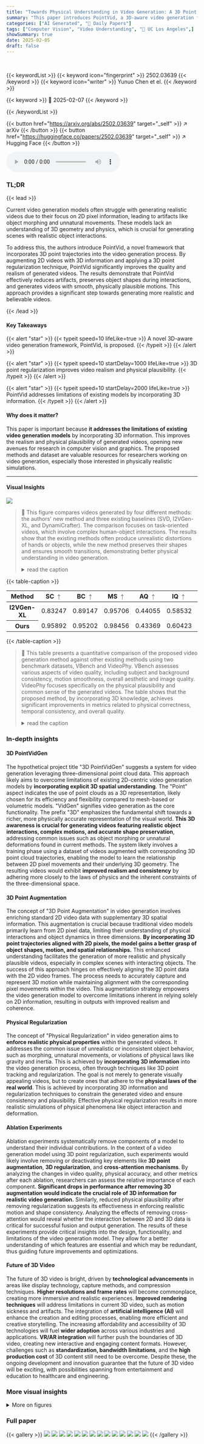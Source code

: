 ```yaml
---
title: "Towards Physical Understanding in Video Generation: A 3D Point Regularization Approach"
summary: "This paper introduces PointVid, a 3D-aware video generation framework using 3D point regularization to enhance video realism and address common issues like object morphing."
categories: ["AI Generated", "🤗 Daily Papers"]
tags: ["Computer Vision", "Video Understanding", "🏢 UC Los Angeles",]
showSummary: true
date: 2025-02-05
draft: false
---
```


<br>

{{< keywordList >}}
{{< keyword icon="fingerprint" >}} 2502.03639 {{< /keyword >}}
{{< keyword icon="writer" >}} Yunuo Chen et el. {{< /keyword >}}
 
{{< keyword >}} 🤗 2025-02-07 {{< /keyword >}}
 
{{< /keywordList >}}

{{< button href="https://arxiv.org/abs/2502.03639" target="_self" >}}
↗ arXiv
{{< /button >}}
{{< button href="https://huggingface.co/papers/2502.03639" target="_self" >}}
↗ Hugging Face
{{< /button >}}



<audio controls>
    <source src="https://ai-paper-reviewer.com/2502.03639/podcast.wav" type="audio/wav">
    Your browser does not support the audio element.
</audio>


### TL;DR


{{< lead >}}

Current video generation models often struggle with generating realistic videos due to their focus on 2D pixel information, leading to artifacts like object morphing and unnatural movements. These models lack an understanding of 3D geometry and physics, which is crucial for generating scenes with realistic object interactions. 

To address this, the authors introduce PointVid, a novel framework that incorporates 3D point trajectories into the video generation process. By augmenting 2D videos with 3D information and applying a 3D point regularization technique, PointVid significantly improves the quality and realism of generated videos. The results demonstrate that PointVid effectively reduces artifacts, preserves object shapes during interactions, and generates videos with smooth, physically plausible motions. This approach provides a significant step towards generating more realistic and believable videos.

{{< /lead >}}


#### Key Takeaways

{{< alert "star" >}}
{{< typeit speed=10 lifeLike=true >}} A novel 3D-aware video generation framework, PointVid, is proposed. {{< /typeit >}}
{{< /alert >}}

{{< alert "star" >}}
{{< typeit speed=10 startDelay=1000 lifeLike=true >}} 3D point regularization improves video realism and physical plausibility. {{< /typeit >}}
{{< /alert >}}

{{< alert "star" >}}
{{< typeit speed=10 startDelay=2000 lifeLike=true >}} PointVid addresses limitations of existing models by incorporating 3D information. {{< /typeit >}}
{{< /alert >}}

#### Why does it matter?
This paper is important because **it addresses the limitations of existing video generation models** by incorporating 3D information. This improves the realism and physical plausibility of generated videos, opening new avenues for research in computer vision and graphics. The proposed methods and dataset are valuable resources for researchers working on video generation, especially those interested in physically realistic simulations.

------
#### Visual Insights



![](https://arxiv.org/html/2502.03639/x2.png)

> 🔼 This figure compares videos generated by four different methods: the authors' new method and three existing baselines (SVD, I2VGen-XL, and DynamiCrafter).  The comparison focuses on task-oriented videos, which involve complex human-object interactions.  The results show that the existing methods often produce unrealistic distortions of hands or objects, while the new method preserves their shapes and ensures smooth transitions, demonstrating better physical understanding in video generation.
> <details>
> <summary>read the caption</summary>
> Figure 1: Comparison on Task-Oriented Videos. We present videos generated by different baselines (SVD [6], I2VGen-XL [41], and DynamiCrafter [37]) and compare them with our method. We use the same input conditions for all methods (except that SVD is conditioned only on the image). It can be observed that existing baselines often exhibit severe distortions of hands or objects during human hand-object interactions. In contrast, our method preserves the shapes of both the hand and object during such interactions and ensures smooth transitions throughout the video.
> </details>





{{< table-caption >}}
<table class="ltx_tabular ltx_centering ltx_guessed_headers ltx_align_middle" id="S3.T1.6">
<thead class="ltx_thead">
<tr class="ltx_tr" id="S3.T1.6.6">
<th class="ltx_td ltx_align_left ltx_th ltx_th_column ltx_th_row ltx_border_tt" id="S3.T1.6.6.7">Method</th>
<th class="ltx_td ltx_align_center ltx_th ltx_th_column ltx_border_tt" id="S3.T1.1.1.1">SC <math alttext="\uparrow" class="ltx_Math" display="inline" id="S3.T1.1.1.1.m1.1"><semantics id="S3.T1.1.1.1.m1.1a"><mo id="S3.T1.1.1.1.m1.1.1" stretchy="false" xref="S3.T1.1.1.1.m1.1.1.cmml">↑</mo><annotation-xml encoding="MathML-Content" id="S3.T1.1.1.1.m1.1b"><ci id="S3.T1.1.1.1.m1.1.1.cmml" xref="S3.T1.1.1.1.m1.1.1">↑</ci></annotation-xml><annotation encoding="application/x-tex" id="S3.T1.1.1.1.m1.1c">\uparrow</annotation><annotation encoding="application/x-llamapun" id="S3.T1.1.1.1.m1.1d">↑</annotation></semantics></math>
</th>
<th class="ltx_td ltx_align_center ltx_th ltx_th_column ltx_border_tt" id="S3.T1.2.2.2">BC <math alttext="\uparrow" class="ltx_Math" display="inline" id="S3.T1.2.2.2.m1.1"><semantics id="S3.T1.2.2.2.m1.1a"><mo id="S3.T1.2.2.2.m1.1.1" stretchy="false" xref="S3.T1.2.2.2.m1.1.1.cmml">↑</mo><annotation-xml encoding="MathML-Content" id="S3.T1.2.2.2.m1.1b"><ci id="S3.T1.2.2.2.m1.1.1.cmml" xref="S3.T1.2.2.2.m1.1.1">↑</ci></annotation-xml><annotation encoding="application/x-tex" id="S3.T1.2.2.2.m1.1c">\uparrow</annotation><annotation encoding="application/x-llamapun" id="S3.T1.2.2.2.m1.1d">↑</annotation></semantics></math>
</th>
<th class="ltx_td ltx_align_center ltx_th ltx_th_column ltx_border_tt" id="S3.T1.3.3.3">MS <math alttext="\uparrow" class="ltx_Math" display="inline" id="S3.T1.3.3.3.m1.1"><semantics id="S3.T1.3.3.3.m1.1a"><mo id="S3.T1.3.3.3.m1.1.1" stretchy="false" xref="S3.T1.3.3.3.m1.1.1.cmml">↑</mo><annotation-xml encoding="MathML-Content" id="S3.T1.3.3.3.m1.1b"><ci id="S3.T1.3.3.3.m1.1.1.cmml" xref="S3.T1.3.3.3.m1.1.1">↑</ci></annotation-xml><annotation encoding="application/x-tex" id="S3.T1.3.3.3.m1.1c">\uparrow</annotation><annotation encoding="application/x-llamapun" id="S3.T1.3.3.3.m1.1d">↑</annotation></semantics></math>
</th>
<th class="ltx_td ltx_align_center ltx_th ltx_th_column ltx_border_tt" id="S3.T1.4.4.4">AQ <math alttext="\uparrow" class="ltx_Math" display="inline" id="S3.T1.4.4.4.m1.1"><semantics id="S3.T1.4.4.4.m1.1a"><mo id="S3.T1.4.4.4.m1.1.1" stretchy="false" xref="S3.T1.4.4.4.m1.1.1.cmml">↑</mo><annotation-xml encoding="MathML-Content" id="S3.T1.4.4.4.m1.1b"><ci id="S3.T1.4.4.4.m1.1.1.cmml" xref="S3.T1.4.4.4.m1.1.1">↑</ci></annotation-xml><annotation encoding="application/x-tex" id="S3.T1.4.4.4.m1.1c">\uparrow</annotation><annotation encoding="application/x-llamapun" id="S3.T1.4.4.4.m1.1d">↑</annotation></semantics></math>
</th>
<th class="ltx_td ltx_align_center ltx_th ltx_th_column ltx_border_tt" id="S3.T1.5.5.5">IQ <math alttext="\uparrow" class="ltx_Math" display="inline" id="S3.T1.5.5.5.m1.1"><semantics id="S3.T1.5.5.5.m1.1a"><mo id="S3.T1.5.5.5.m1.1.1" stretchy="false" xref="S3.T1.5.5.5.m1.1.1.cmml">↑</mo><annotation-xml encoding="MathML-Content" id="S3.T1.5.5.5.m1.1b"><ci id="S3.T1.5.5.5.m1.1.1.cmml" xref="S3.T1.5.5.5.m1.1.1">↑</ci></annotation-xml><annotation encoding="application/x-tex" id="S3.T1.5.5.5.m1.1c">\uparrow</annotation><annotation encoding="application/x-llamapun" id="S3.T1.5.5.5.m1.1d">↑</annotation></semantics></math>
</th>
<th class="ltx_td ltx_align_center ltx_th ltx_th_column ltx_border_tt" id="S3.T1.6.6.6">PC <math alttext="\uparrow" class="ltx_Math" display="inline" id="S3.T1.6.6.6.m1.1"><semantics id="S3.T1.6.6.6.m1.1a"><mo id="S3.T1.6.6.6.m1.1.1" stretchy="false" xref="S3.T1.6.6.6.m1.1.1.cmml">↑</mo><annotation-xml encoding="MathML-Content" id="S3.T1.6.6.6.m1.1b"><ci id="S3.T1.6.6.6.m1.1.1.cmml" xref="S3.T1.6.6.6.m1.1.1">↑</ci></annotation-xml><annotation encoding="application/x-tex" id="S3.T1.6.6.6.m1.1c">\uparrow</annotation><annotation encoding="application/x-llamapun" id="S3.T1.6.6.6.m1.1d">↑</annotation></semantics></math>
</th>
</tr>
</thead>
<tbody class="ltx_tbody">
<tr class="ltx_tr" id="S3.T1.6.7.1">
<th class="ltx_td ltx_align_left ltx_th ltx_th_row ltx_border_t" id="S3.T1.6.7.1.1">I2VGen-XL</th>
<td class="ltx_td ltx_align_center ltx_border_t" id="S3.T1.6.7.1.2">0.83247</td>
<td class="ltx_td ltx_align_center ltx_border_t" id="S3.T1.6.7.1.3">0.89147</td>
<td class="ltx_td ltx_align_center ltx_border_t" id="S3.T1.6.7.1.4">0.95706</td>
<td class="ltx_td ltx_align_center ltx_border_t" id="S3.T1.6.7.1.5"><span class="ltx_text ltx_font_bold" id="S3.T1.6.7.1.5.1">0.44055</span></td>
<td class="ltx_td ltx_align_center ltx_border_t" id="S3.T1.6.7.1.6">0.58532</td>
<td class="ltx_td ltx_align_center ltx_border_t" id="S3.T1.6.7.1.7">0.32665</td>
</tr>
<tr class="ltx_tr" id="S3.T1.6.8.2">
<th class="ltx_td ltx_align_left ltx_th ltx_th_row ltx_border_bb" id="S3.T1.6.8.2.1">Ours</th>
<td class="ltx_td ltx_align_center ltx_border_bb" id="S3.T1.6.8.2.2"><span class="ltx_text ltx_font_bold" id="S3.T1.6.8.2.2.1">0.95892</span></td>
<td class="ltx_td ltx_align_center ltx_border_bb" id="S3.T1.6.8.2.3"><span class="ltx_text ltx_font_bold" id="S3.T1.6.8.2.3.1">0.95202</span></td>
<td class="ltx_td ltx_align_center ltx_border_bb" id="S3.T1.6.8.2.4"><span class="ltx_text ltx_font_bold" id="S3.T1.6.8.2.4.1">0.98456</span></td>
<td class="ltx_td ltx_align_center ltx_border_bb" id="S3.T1.6.8.2.5">0.43369</td>
<td class="ltx_td ltx_align_center ltx_border_bb" id="S3.T1.6.8.2.6"><span class="ltx_text ltx_font_bold" id="S3.T1.6.8.2.6.1">0.60423</span></td>
<td class="ltx_td ltx_align_center ltx_border_bb" id="S3.T1.6.8.2.7"><span class="ltx_text ltx_font_bold" id="S3.T1.6.8.2.7.1">0.37434</span></td>
</tr>
</tbody>
</table>{{< /table-caption >}}

> 🔼 This table presents a quantitative comparison of the proposed video generation method against other existing methods using two benchmark datasets, VBench and VideoPhy.  VBench assesses various aspects of video quality, including subject and background consistency, motion smoothness, overall aesthetic and image quality.  VideoPhy focuses specifically on the physical plausibility and common sense of the generated videos. The table shows that the proposed method, by incorporating 3D knowledge, achieves significant improvements in metrics related to physical correctness, temporal consistency, and overall quality.
> <details>
> <summary>read the caption</summary>
> Table 1: Quantitative Evaluation. We evaluate various aspects of our method using the VBench [16] and VideoPhy [4] benchmarks. The evaluated metrics are as follows: (VBench) SC: subject consistency, BC: background consistency, MS: motion smoothness, AQ: aesthetic quality, IQ: imaging quality; (VideoPhy) PC: physical commonsense. By incorporating 3D knowledge, our video model shows substantial improvement in metrics such as physical commonsense, motion smoothness, and subject/background consistency. This demonstrates that our method generates significantly more temporally consistent and physically plausible videos.
> </details>





### In-depth insights


#### 3D PointVidGen
The hypothetical project title "3D PointVidGen" suggests a system for video generation leveraging three-dimensional point cloud data.  This approach likely aims to overcome limitations of existing 2D-centric video generation models by **incorporating explicit 3D spatial understanding**.  The "Point" aspect indicates the use of point clouds as a 3D representation, likely chosen for its efficiency and flexibility compared to mesh-based or volumetric models.  "VidGen" signifies video generation as the core functionality. The prefix "3D" emphasizes the fundamental shift towards a richer, more physically accurate representation of the visual world.  **This 3D awareness is crucial for generating videos featuring realistic object interactions, complex motions, and accurate shape preservation**, addressing common issues such as object morphing or unnatural deformations found in current methods.  The system likely involves a training phase using a dataset of videos augmented with corresponding 3D point cloud trajectories, enabling the model to learn the relationship between 2D pixel movements and their underlying 3D geometry.  The resulting videos would exhibit **improved realism and consistency** by adhering more closely to the laws of physics and the inherent constraints of the three-dimensional space.

#### 3D Point Augmentation
The concept of "3D Point Augmentation" in video generation involves enriching standard 2D video data with supplementary 3D spatial information.  This augmentation is crucial because traditional video models primarily learn from 2D pixel data, limiting their understanding of physical interactions and object dynamics in three dimensions. **By incorporating 3D point trajectories aligned with 2D pixels, the model gains a better grasp of object shapes, motion, and spatial relationships.** This enhanced understanding facilitates the generation of more realistic and physically plausible videos, especially in complex scenes with interacting objects.  The success of this approach hinges on effectively aligning the 3D point data with the 2D video frames. The process needs to accurately capture and represent 3D motion while maintaining alignment with the corresponding pixel movements within the video. This augmentation strategy empowers the video generation model to overcome limitations inherent in relying solely on 2D information, resulting in outputs with improved realism and coherence.

#### Physical Regularization
The concept of "Physical Regularization" in video generation aims to **enforce realistic physical properties** within the generated videos.  It addresses the common issue of unrealistic or inconsistent object behavior, such as morphing, unnatural movements, or violations of physical laws like gravity and inertia.  This is achieved by **incorporating 3D information** into the video generation process, often through techniques like 3D point tracking and regularization. The goal is not merely to generate visually appealing videos, but to create ones that adhere to the **physical laws of the real world**.  This is achieved by incorporating 3D information and regularization techniques to constrain the generated video and ensure consistency and plausibility.  Effective physical regularization results in more realistic simulations of physical phenomena like object interaction and deformation.

#### Ablation Experiments
Ablation experiments systematically remove components of a model to understand their individual contributions.  In the context of a video generation model using 3D point regularization, such experiments would likely involve removing or deactivating key elements like **3D point augmentation**, **3D regularization**, and **cross-attention mechanisms**.  By analyzing the changes in video quality, physical accuracy, and other metrics after each ablation, researchers can assess the relative importance of each component. **Significant drops in performance after removing 3D augmentation would indicate the crucial role of 3D information for realistic video generation.** Similarly, reduced physical plausibility after removing regularization suggests its effectiveness in enforcing realistic motion and shape consistency. Analyzing the effects of removing cross-attention would reveal whether the interaction between 2D and 3D data is critical for successful fusion and output generation. The results of these experiments provide critical insights into the design, functionality, and limitations of the video generation model. They allow for a better understanding of which features are essential and which may be redundant, thus guiding future improvements and optimizations.

#### Future of 3D Video
The future of 3D video is bright, driven by **technological advancements** in areas like display technology, capture methods, and compression techniques.  **Higher resolutions and frame rates** will become commonplace, creating more immersive and realistic experiences.  **Improved rendering techniques** will address limitations in current 3D video, such as motion sickness and artifacts.  The integration of **artificial intelligence (AI)** will enhance the creation and editing processes, enabling more efficient and creative storytelling.  The increasing affordability and accessibility of 3D technologies will fuel **wider adoption** across various industries and applications.  **VR/AR integration** will further push the boundaries of 3D video, creating new interactive and engaging content formats.  However, challenges such as **standardization, bandwidth limitations**, and the **high production cost** of 3D content still need to be overcome.  Despite these, the ongoing development and innovation guarantee that the future of 3D video will be exciting, with possibilities spanning from entertainment and education to healthcare and engineering.


### More visual insights

<details>
<summary>More on figures
</summary>


![](https://arxiv.org/html/2502.03639/x3.png)

> 🔼 This figure illustrates the training pipeline for a video generation model enhanced with 3D point cloud information.  The pipeline begins by sampling paired video and 3D point data. These data are then concatenated along the channel dimension and fed into a UNet architecture.  The UNet utilizes standard conditional and latent cross-attention mechanisms; however, it notably incorporates an additional cross-attention layer between video and point data channels to ensure improved alignment.  Finally, 3D point information is leveraged to regularize the generation of RGB video frames by applying a misalignment penalty within the diffusion model. This penalty refines the generated video, ensuring consistency between the 3D motion information and the 2D video frames.
> <details>
> <summary>read the caption</summary>
> Figure 2: Training Pipeline Overview. We sample video-point pairs, concatenate them in channel dimensions and used to train a UNet. In addition to standard condition and latent cross attention, we further add cross attention between video and point in corresponding channels for a better alignment between the two modalities. Furthermore, the 3D information from the points is utilized to regularize the RGB video generation by applying a misalignment penalty to the video diffusion process.
> </details>



![](https://arxiv.org/html/2502.03639/x4.png)

> 🔼 This figure illustrates the PointVid dataset generation process.  Starting with a video, the first frame is used as a reference. Semantic segmentation isolates foreground objects, creating masks.  Pixels are then randomly selected, weighted to favor foreground areas. 3D point tracking follows these selected pixels across the video's frames. The output is a dataset where each frame's pixels contain 3D coordinates for tracked foreground points; background pixel data is set to zero.
> <details>
> <summary>read the caption</summary>
> Figure 3: PointVid Dataset Generation Workflow. Given an input video, we use the first frame as a reference frame and perform semantic segmentation to obtain masks for foreground objects. Next, we randomly sample pixels with a distribution favoring pixels inside foreground objects. We perform 3D point tracking on these queried pixels, and map these points to the input video frames. The resulting data point contains 3D coordinates of tracked foreground pixels while remaining pixels are zeroed out.
> </details>



![](https://arxiv.org/html/2502.03639/x5.png)

> 🔼 This figure demonstrates the effectiveness of the proposed point regularization method. The middle column shows a point cloud with noise and deformations, a common issue in diffusion-based video generation.  The right column displays the result after applying the point regularization, showcasing a significantly improved, cleaner point cloud.  The examples used are synthetic point clouds generated by Kubric [13] and subsequently processed using the authors' pipeline, illustrating how the method addresses common issues like noise reduction and deformation correction in point cloud reconstructions.
> <details>
> <summary>read the caption</summary>
> Figure 4: Point Regularization. The reconstructed point cloud in the diffusion output often contains noise and deformations (middle). This issue is mitigated using our point regularization (right). The synthetic point cloud above (e.g. box and shoes falling on the ground) is generated by Kubric  [13] and trained with our pipeline.
> </details>



![](https://arxiv.org/html/2502.03639/x6.png)

> 🔼 This figure shows an ablation study comparing three models: a baseline model trained only on 2D video data, a model with point augmentation (adding 3D point cloud information), and a model with both point augmentation and regularization.  The results demonstrate that while point augmentation alone introduces a degree of 3D awareness, leading to improved generation quality compared to the baseline, it still produces some artifacts. Applying regularization to the model further improves the quality by mitigating these artifacts and resulting in more physically plausible video generation.
> <details>
> <summary>read the caption</summary>
> Figure 5: Ablation on Point Augmentation and Regularization. Our point-augmented model demonstrates a degree of 3D-awareness compared to the model fine-tuned on video data alone, but it still exhibits some artifacts, which are mitigated through regularization.
> </details>



![](https://arxiv.org/html/2502.03639/x7.png)

> 🔼 Figure 6 presents a comparison of videos generated by different methods across various categories, including static objects, dynamic objects, humans and animals.  The figure demonstrates the superiority of the proposed method (Ours) in producing videos with smooth transitions between object shapes and motions, eliminating artifacts such as object morphing that are present in the baseline methods (I2VGen-XL, SVD, DynamiCrafter).  Each row shows examples of the same scene generated by the different approaches, highlighting the visual differences and the improved results obtained using the method described in the paper.
> <details>
> <summary>read the caption</summary>
> Figure 6: Comparison on General Videos. We showcase the generated videos across various categories, including static and dynamic objects, humans, and animals. Our method ensures smooth transitions in object shape and motion and eliminates morphing artifacts.
> </details>



![](https://arxiv.org/html/2502.03639/x8.png)

> 🔼 Figure 7 presents a comparison of task-oriented video generation results across different models: the proposed method, SVD [6], I2VGen-XL [41], and DynamiCrafter [37].  Each row shows a different task, such as coloring a stuffed animal, stirring hot chocolate, cutting a sweet potato, preparing a salad, working on fabric, and holding a card.  The goal is to highlight the ability of each method to realistically portray hand-object interaction and maintain consistent object shapes and motions throughout the video.  The proposed method aims to demonstrate improved shape preservation, motion smoothness, and overall realism compared to existing baselines.
> <details>
> <summary>read the caption</summary>
> Figure 7: Comparison on Task-oriented Videos.
> </details>



![](https://arxiv.org/html/2502.03639/x9.png)

> 🔼 Figure 8 presents a qualitative comparison of video generation results across various general video categories, showcasing the performance of the proposed method alongside several baselines (Ours, SVD, I2VGen-XL, and DynamiCrafter).  The figure displays example video frames generated by each method for a selection of diverse scenes, including a gymnast on a pommel horse, a person on a rooftop, someone petting a fox, and metal melting in a furnace. These examples highlight the capabilities of the proposed approach to generate videos with improved realism and physical consistency compared to the baselines, particularly in terms of object motion, shape preservation, and overall coherence.
> <details>
> <summary>read the caption</summary>
> Figure 8: Comparison on General Categories.
> </details>



</details>






### Full paper

{{< gallery >}}
<img src="https://ai-paper-reviewer.com/2502.03639/1.png" class="grid-w50 md:grid-w33 xl:grid-w25" />
<img src="https://ai-paper-reviewer.com/2502.03639/2.png" class="grid-w50 md:grid-w33 xl:grid-w25" />
<img src="https://ai-paper-reviewer.com/2502.03639/3.png" class="grid-w50 md:grid-w33 xl:grid-w25" />
<img src="https://ai-paper-reviewer.com/2502.03639/4.png" class="grid-w50 md:grid-w33 xl:grid-w25" />
<img src="https://ai-paper-reviewer.com/2502.03639/5.png" class="grid-w50 md:grid-w33 xl:grid-w25" />
<img src="https://ai-paper-reviewer.com/2502.03639/6.png" class="grid-w50 md:grid-w33 xl:grid-w25" />
<img src="https://ai-paper-reviewer.com/2502.03639/7.png" class="grid-w50 md:grid-w33 xl:grid-w25" />
<img src="https://ai-paper-reviewer.com/2502.03639/8.png" class="grid-w50 md:grid-w33 xl:grid-w25" />
<img src="https://ai-paper-reviewer.com/2502.03639/9.png" class="grid-w50 md:grid-w33 xl:grid-w25" />
<img src="https://ai-paper-reviewer.com/2502.03639/10.png" class="grid-w50 md:grid-w33 xl:grid-w25" />
<img src="https://ai-paper-reviewer.com/2502.03639/11.png" class="grid-w50 md:grid-w33 xl:grid-w25" />
<img src="https://ai-paper-reviewer.com/2502.03639/12.png" class="grid-w50 md:grid-w33 xl:grid-w25" />
<img src="https://ai-paper-reviewer.com/2502.03639/13.png" class="grid-w50 md:grid-w33 xl:grid-w25" />
<img src="https://ai-paper-reviewer.com/2502.03639/14.png" class="grid-w50 md:grid-w33 xl:grid-w25" />
{{< /gallery >}}